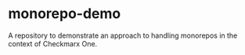 # monorepo-demo

A repository to demonstrate an approach to handling monorepos in the context of Checkmarx One.
